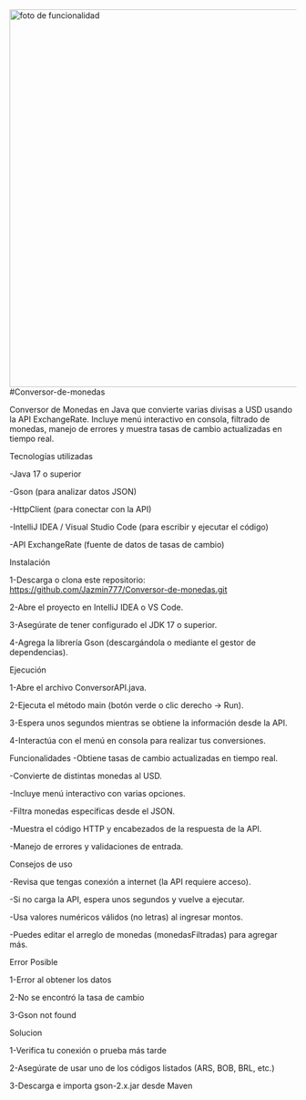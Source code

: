 <img width="1309" height="663" alt="foto de funcionalidad" src="https://github.com/user-attachments/assets/a9099c29-fc14-4991-8977-c56a288e8319" />
#Conversor-de-monedas

Conversor de Monedas en Java que convierte varias divisas a USD usando la API ExchangeRate. Incluye menú interactivo en consola, filtrado de monedas, manejo de errores y muestra tasas de cambio actualizadas en tiempo real.

Tecnologías utilizadas

-Java 17 o superior

-Gson (para analizar datos JSON)

-HttpClient (para conectar con la API)

-IntelliJ IDEA / Visual Studio Code (para escribir y ejecutar el código)

-API ExchangeRate (fuente de datos de tasas de cambio)

Instalación

1-Descarga o clona este repositorio: https://github.com/Jazmin777/Conversor-de-monedas.git

2-Abre el proyecto en IntelliJ IDEA o VS Code.

3-Asegúrate de tener configurado el JDK 17 o superior.

4-Agrega la librería Gson (descargándola o mediante el gestor de dependencias).

Ejecución

1-Abre el archivo ConversorAPI.java.

2-Ejecuta el método main (botón verde o clic derecho → Run).

3-Espera unos segundos mientras se obtiene la información desde la API.

4-Interactúa con el menú en consola para realizar tus conversiones.

Funcionalidades -Obtiene tasas de cambio actualizadas en tiempo real.

-Convierte de distintas monedas al USD.

-Incluye menú interactivo con varias opciones.

-Filtra monedas específicas desde el JSON.

-Muestra el código HTTP y encabezados de la respuesta de la API.

-Manejo de errores y validaciones de entrada.

Consejos de uso

-Revisa que tengas conexión a internet (la API requiere acceso).

-Si no carga la API, espera unos segundos y vuelve a ejecutar.

-Usa valores numéricos válidos (no letras) al ingresar montos.

-Puedes editar el arreglo de monedas (monedasFiltradas) para agregar más.

Error Posible

1-Error al obtener los datos

2-No se encontró la tasa de cambio

3-Gson not found

Solucion

1-Verifica tu conexión o prueba más tarde

2-Asegúrate de usar uno de los códigos listados (ARS, BOB, BRL, etc.)

3-Descarga e importa gson-2.x.jar desde Maven
